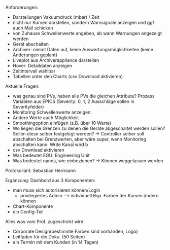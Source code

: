 Anforderungen:

- Darstellungen Vakuumdruck (mbar) / Zeit
- nicht nur Kurven darstellen, sondern Warnsignale anzeigen und ggf auch Mail schicken
- von Zuhause Schwellenwerte angeben, ab wann Warnungen angezeigt werden
- Gerät abschalten
- Archiver: nimmt Daten auf, keine Auswertungsmöglichkeiten (keine Änderungen geplant)
- Liveplot aus Archiverappliance darstellen
- Hover: Detaildaten anzeigen
- Zeitintervall wählbar
- Tabellen unter den Charts (csv Download aktivieren)



Aktuelle Fragen:

- was genau sind PVs, haben alle PVs die gleichen Attribute? Prozess Variablen aus EPICS (Severity: 0, 1, 2 Ausschläge sollen in Severityfelder)
- Monitoring Schwellenwerte anzeigen: 
- Andere Werte auch Möglichkeit
- Smoothingoption einfügen (z.B. über 10 Werte)
- Wo liegen die Grenzen zu denen die Geräte abgeschaltet werden sollen? Sollen diese selber festgelegt werden? -> Controller selber soll abschalten bei Grenzwerten, aber wäre super, wenn Monitoring abschalten kann. Write Kanal wird b
- csv Download aktivieren
- Was bedeutet EGU: Engineering Unit
- Was bedeutet nanos, wie einbeziehen? -> Können weggelassen werden


Protokollant: Sebastian Herrmann

Ergänzung:
Dashbord aus 3 Komponenten:
- man muss sich autorisieren können/Login
  - privilegiertes Admin --> individuell Bsp. Farben der Kurven ändern können
- Chart-Komponente
- ein Config-Teil

Alles was vom Prof. zugeschickt wird:
- Corporate Design(bestimmte Farben sind vorhanden, Logo)
- Leitfaden für die Doku. (50 Seiten)
- ein Termin mit dem Kunden (in 14 Tagen)
